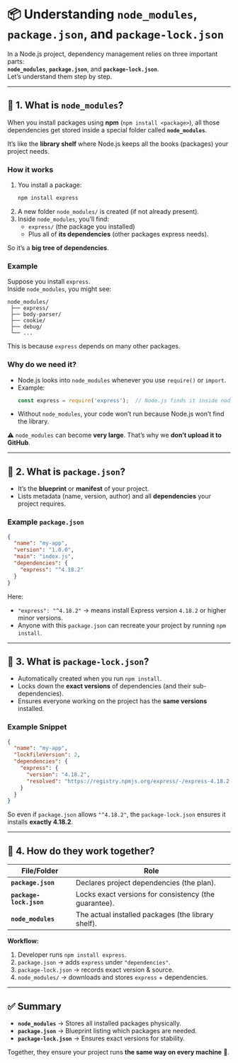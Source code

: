 # 📦 Understanding `node_modules`, `package.json`, and `package-lock.json`

In a Node.js project, dependency management relies on three important parts:  
**`node_modules`**, **`package.json`**, and **`package-lock.json`**.  
Let’s understand them step by step.

---

## 🔹 1. What is `node_modules`?

When you install packages using **npm** (`npm install <package>`), all those dependencies get stored inside a special folder called **`node_modules`**.  

It’s like the **library shelf** where Node.js keeps all the books (packages) your project needs.

### How it works
1. You install a package:  
   ```bash
   npm install express
   ```
2. A new folder `node_modules/` is created (if not already present).  
3. Inside `node_modules`, you’ll find:
   - `express/` (the package you installed)  
   - Plus all of **its dependencies** (other packages express needs).  

So it’s a **big tree of dependencies**.

### Example
Suppose you install `express`.  
Inside `node_modules`, you might see:
```
node_modules/
 ├── express/
 ├── body-parser/
 ├── cookie/
 ├── debug/
 └── ...
```
This is because `express` depends on many other packages.  

### Why do we need it?
- Node.js looks into `node_modules` whenever you use `require()` or `import`.  
- Example:
  ```js
  const express = require('express');  // Node.js finds it inside node_modules
  ```
- Without `node_modules`, your code won’t run because Node.js won’t find the library.

⚠️ `node_modules` can become **very large**. That’s why we **don’t upload it to GitHub**.

---

## 🔹 2. What is `package.json`?

- It’s the **blueprint** or **manifest** of your project.  
- Lists metadata (name, version, author) and all **dependencies** your project requires.  

### Example `package.json`
```json
{
  "name": "my-app",
  "version": "1.0.0",
  "main": "index.js",
  "dependencies": {
    "express": "^4.18.2"
  }
}
```

Here:
- `"express": "^4.18.2"` → means install Express version `4.18.2` or higher minor versions.  
- Anyone with this `package.json` can recreate your project by running `npm install`.

---

## 🔹 3. What is `package-lock.json`?

- Automatically created when you run `npm install`.  
- Locks down the **exact versions** of dependencies (and their sub-dependencies).  
- Ensures everyone working on the project has the **same versions** installed.

### Example Snippet
```json
{
  "name": "my-app",
  "lockfileVersion": 2,
  "dependencies": {
    "express": {
      "version": "4.18.2",
      "resolved": "https://registry.npmjs.org/express/-/express-4.18.2.tgz"
    }
  }
}
```

So even if `package.json` allows `"^4.18.2"`, the `package-lock.json` ensures it installs **exactly 4.18.2**.

---

## 🔹 4. How do they work together?

| File/Folder         | Role |
|----------------------|------|
| **`package.json`**   | Declares project dependencies (the plan). |
| **`package-lock.json`** | Locks exact versions for consistency (the guarantee). |
| **`node_modules`**   | The actual installed packages (the library shelf). |

**Workflow:**
1. Developer runs `npm install express`.  
2. `package.json` → adds `express` under `"dependencies"`.  
3. `package-lock.json` → records exact version & source.  
4. `node_modules/` → downloads and stores `express` + dependencies.  

---

## ✅ Summary
- **`node_modules`** → Stores all installed packages physically.  
- **`package.json`** → Blueprint listing which packages are needed.  
- **`package-lock.json`** → Ensures exact versions for stability.  

Together, they ensure your project runs **the same way on every machine** 🚀.
